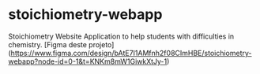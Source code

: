 # stoichiometry-webapp
Stoichiometry Website Application to help students with difficulties in chemistry.
[Figma deste projeto] (https://www.figma.com/design/bAtE7I1AMfnh2f08CImHBE/stoichiometry-webapp?node-id=0-1&t=KNKm8mW1GiwkXtJy-1)